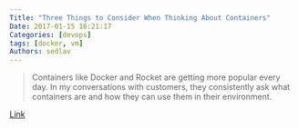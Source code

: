```yaml
---
Title: "Three Things to Consider When Thinking About Containers"
Date: 2017-01-15 16:21:17
Categories: [devops]
tags: [docker, vm]
Authors: sedlav
---
```


> Containers like Docker and Rocket are getting more popular every day. In my conversations with customers, they consistently ask what containers are and how they can use them in their environment.

[Link](https://www.percona.com/blog/2016/10/19/three-things-consider-thinking-containers/)
